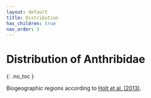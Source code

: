 ```yaml
---
layout: default
title: Distribution
has_children: true
nav_order: 3
---
```



# Distribution of Anthribidae 
{: .no_toc }

Biogeographic regions according to [Holt et al. (2013)](https://www.science.org/doi/10.1126/science.1228282). 


